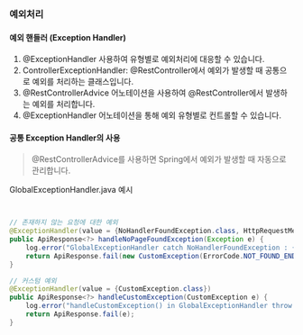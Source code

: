 ### 예외처리

#### 예외 핸들러 (Exception Handler)

1. @ExceptionHandler 사용하여 유형별로 예외처리에 대응할 수 있습니다.
2. ControllerExceptionHandler: @RestController에서 예외가 발생할 때 공통으로 예외를 처리하는 클래스입니다.
3. @RestControllerAdvice 어노테이션을 사용하여 @RestController에서 발생하는 예외를 처리합니다.
4. @ExceptionHandler 어노테이션을 통해 예외 유형별로 컨트롤할 수 있습니다.

#### 공통 Exception Handler의 사용

> @RestControllerAdvice를 사용하면 Spring에서 예외가 발생할 때 자동으로 관리합니다.
>
GlobalExceptionHandler.java 예시

```java 


// 존재하지 않는 요청에 대한 예외
@ExceptionHandler(value = {NoHandlerFoundException.class, HttpRequestMethodNotSupportedException.class})
public ApiResponse<?> handleNoPageFoundException(Exception e) {
    log.error("GlobalExceptionHandler catch NoHandlerFoundException : {}", e.getMessage());
    return ApiResponse.fail(new CustomException(ErrorCode.NOT_FOUND_END_POINT));
}

// 커스텀 예외
@ExceptionHandler(value = {CustomException.class})
public ApiResponse<?> handleCustomException(CustomException e) {
    log.error("handleCustomException() in GlobalExceptionHandler throw CustomException : {}", e.getMessage());
    return ApiResponse.fail(e);
}